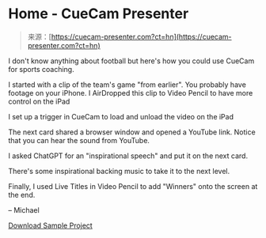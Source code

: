 <!--yml
category: 未分类
date: 2024-05-27 14:44:56
-->

# Home - CueCam Presenter

> 来源：[https://cuecam-presenter.com?ct=hn](https://cuecam-presenter.com?ct=hn)

I don't know anything about football but here's how you could use CueCam for sports coaching.

I started with a clip of the team's game "from earlier". You probably have footage on your iPhone. I AirDropped this clip to Video Pencil to have more control on the iPad

I set up a trigger in CueCam to load and unload the video on the iPad

The next card shared a browser window and opened a YouTube link. Notice that you can hear the sound from YouTube.

I asked ChatGPT for an "inspirational speech" and put it on the next card.

There's some inspirational backing music to take it to the next level.

Finally, I used Live Titles in Video Pencil to add "Winners" onto the screen at the end.

– Michael

[Download Sample Project](https://www.dropbox.com/scl/fo/2c2nk2fi0icu9exkjn6ti/h?rlkey=jnqwdcey2zmsp3qm24gjuxiaa&dl=1)